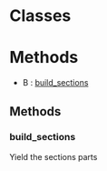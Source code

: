 # Classes





# Methods
- B : [build_sections](#build_sections) 

## Methods

### build_sections

Yield the sections parts







